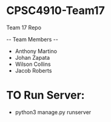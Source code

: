 # CPSC4910-Team17
Team 17 Repo

-- Team Members --
- Anthony Martino
- Johan Zapata
- Wilson Collins
- Jacob Roberts

# TO Run Server:
- python3 manage.py runserver
